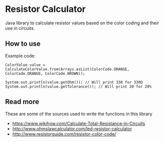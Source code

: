 # Resistor Calculator
Java library to calculate resistor values based on the color coding and their use in circuits.

## How to use

Example code:

```
ColorValue value = CalculateColorValue.from(Arrays.asList(ColorCode.ORANGE, ColorCode.ORANGE, ColorCode.BROWN));

System.out.println(value.getOhm()); // Will print 330 for 330Ω
System.out.println(value.getTolerance()); // Will print 20 for 20%
```

## Read more
These are some of the sources used to write the functions in this library
* https://www.wikihow.com/Calculate-Total-Resistance-in-Circuits
* http://www.ohmslawcalculator.com/led-resistor-calculator
* http://www.resistorguide.com/resistor-color-code/